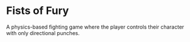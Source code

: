 # Fists of Fury

A physics-based fighting game where the player controls their character
with only directional punches.
